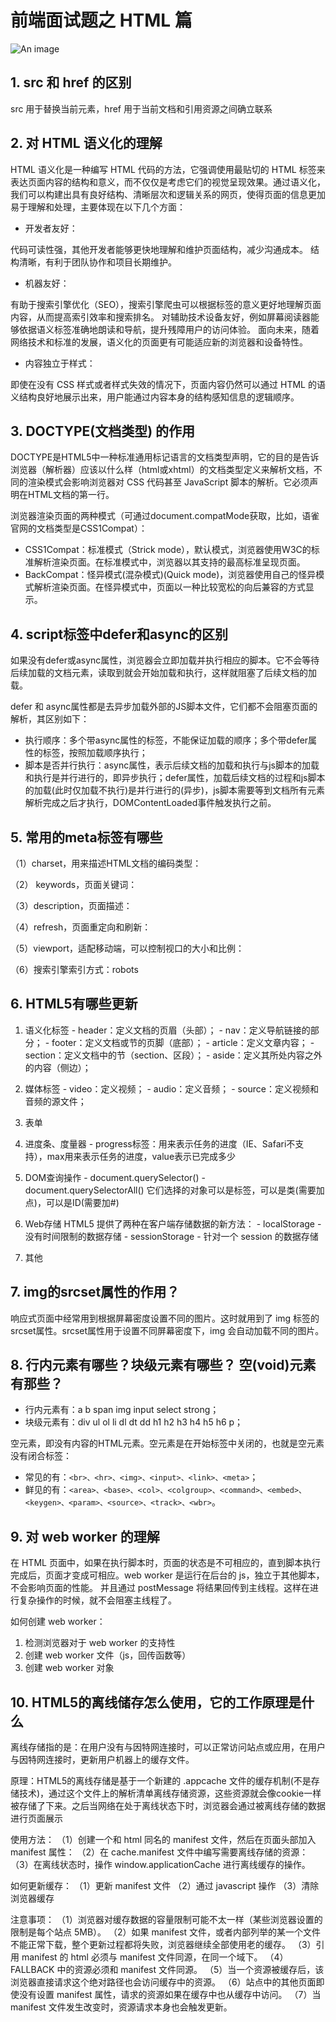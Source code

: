 # 前端面试题之 HTML 篇

![An image](/decorate/practice/html.png)

## 1. src 和 href 的区别

src 用于替换当前元素，href 用于当前文档和引用资源之间确立联系

## 2. 对 HTML 语义化的理解

HTML 语义化是一种编写 HTML 代码的方法，它强调使用最贴切的 HTML 标签来表达页面内容的结构和意义，而不仅仅是考虑它们的视觉呈现效果。通过语义化，我们可以构建出具有良好结构、清晰层次和逻辑关系的网页，使得页面的信息更加易于理解和处理，主要体现在以下几个方面：

- 开发者友好：

代码可读性强，其他开发者能够更快地理解和维护页面结构，减少沟通成本。
结构清晰，有利于团队协作和项目长期维护。

- 机器友好：

有助于搜索引擎优化（SEO），搜索引擎爬虫可以根据标签的意义更好地理解页面内容，从而提高索引效率和搜索排名。
对辅助技术设备友好，例如屏幕阅读器能够依据语义标签准确地朗读和导航，提升残障用户的访问体验。
面向未来，随着网络技术和标准的发展，语义化的页面更有可能适应新的浏览器和设备特性。

- 内容独立于样式：

即使在没有 CSS 样式或者样式失效的情况下，页面内容仍然可以通过 HTML 的语义结构良好地展示出来，用户能通过内容本身的结构感知信息的逻辑顺序。

## 3. DOCTYPE(⽂档类型) 的作⽤

DOCTYPE是HTML5中一种标准通用标记语言的文档类型声明，它的目的是告诉浏览器（解析器）应该以什么样（html或xhtml）的文档类型定义来解析文档，不同的渲染模式会影响浏览器对 CSS 代码甚⾄ JavaScript 脚本的解析。它必须声明在HTML⽂档的第⼀⾏。

浏览器渲染页面的两种模式（可通过document.compatMode获取，比如，语雀官网的文档类型是CSS1Compat）：
- CSS1Compat：标准模式（Strick mode），默认模式，浏览器使用W3C的标准解析渲染页面。在标准模式中，浏览器以其支持的最高标准呈现页面。
- BackCompat：怪异模式(混杂模式)(Quick mode)，浏览器使用自己的怪异模式解析渲染页面。在怪异模式中，页面以一种比较宽松的向后兼容的方式显示。

## 4. script标签中defer和async的区别

如果没有defer或async属性，浏览器会立即加载并执行相应的脚本。它不会等待后续加载的文档元素，读取到就会开始加载和执行，这样就阻塞了后续文档的加载。

defer 和 async属性都是去异步加载外部的JS脚本文件，它们都不会阻塞页面的解析，其区别如下：
- 执行顺序：多个带async属性的标签，不能保证加载的顺序；多个带defer属性的标签，按照加载顺序执行；
- 脚本是否并行执行：async属性，表示后续文档的加载和执行与js脚本的加载和执行是并行进行的，即异步执行；defer属性，加载后续文档的过程和js脚本的加载(此时仅加载不执行)是并行进行的(异步)，js脚本需要等到文档所有元素解析完成之后才执行，DOMContentLoaded事件触发执行之前。

## 5. 常⽤的meta标签有哪些

（1）charset，用来描述HTML文档的编码类型：

（2） keywords，页面关键词：

（3）description，页面描述：

（4）refresh，页面重定向和刷新：

（5）viewport，适配移动端，可以控制视口的大小和比例：

（6）搜索引擎索引方式：robots

## 6. HTML5有哪些更新

  1. 语义化标签
    - header：定义文档的页眉（头部）；
    - nav：定义导航链接的部分；
    - footer：定义文档或节的页脚（底部）；
    - article：定义文章内容；
    - section：定义文档中的节（section、区段）；
    - aside：定义其所处内容之外的内容（侧边）；

  2. 媒体标签
    - video：定义视频；
    - audio：定义音频；
    - source：定义视频和音频的源文件；
  3. 表单
  4. 进度条、度量器
    - progress标签：用来表示任务的进度（IE、Safari不支持），max用来表示任务的进度，value表示已完成多少
  5. DOM查询操作
    - document.querySelector()
    - document.querySelectorAll()
    它们选择的对象可以是标签，可以是类(需要加点)，可以是ID(需要加#)
  6. Web存储
    HTML5 提供了两种在客户端存储数据的新方法：
    - localStorage - 没有时间限制的数据存储
    - sessionStorage - 针对一个 session 的数据存储
  7. 其他

## 7. img的srcset属性的作⽤？

响应式页面中经常用到根据屏幕密度设置不同的图片。这时就用到了 img 标签的srcset属性。srcset属性用于设置不同屏幕密度下，img 会自动加载不同的图片。

## 8. 行内元素有哪些？块级元素有哪些？ 空(void)元素有那些？

- 行内元素有：a b span img input select strong；
- 块级元素有：div ul ol li dl dt dd h1 h2 h3 h4 h5 h6 p；

空元素，即没有内容的HTML元素。空元素是在开始标签中关闭的，也就是空元素没有闭合标签：
- 常见的有：```<br>、<hr>、<img>、<input>、<link>、<meta>```；
- 鲜见的有：```<area>、<base>、<col>、<colgroup>、<command>、<embed>、<keygen>、<param>、<source>、<track>、<wbr>```。

## 9. 对 web worker 的理解
在 HTML 页面中，如果在执行脚本时，页面的状态是不可相应的，直到脚本执行完成后，页面才变成可相应。web worker 是运行在后台的 js，独立于其他脚本，不会影响页面的性能。 并且通过 postMessage 将结果回传到主线程。这样在进行复杂操作的时候，就不会阻塞主线程了。 

如何创建 web worker： 
1. 检测浏览器对于 web worker 的支持性 
2. 创建 web worker 文件（js，回传函数等） 
3. 创建 web worker 对象

## 10. HTML5的离线储存怎么使用，它的工作原理是什么
离线存储指的是：在用户没有与因特网连接时，可以正常访问站点或应用，在用户与因特网连接时，更新用户机器上的缓存文件。

原理：HTML5的离线存储是基于一个新建的 .appcache 文件的缓存机制(不是存储技术)，通过这个文件上的解析清单离线存储资源，这些资源就会像cookie一样被存储了下来。之后当网络在处于离线状态下时，浏览器会通过被离线存储的数据进行页面展示

使用方法：
（1）创建一个和 html 同名的 manifest 文件，然后在页面头部加入 manifest 属性：
（2）在 cache.manifest 文件中编写需要离线存储的资源：
（3）在离线状态时，操作 window.applicationCache 进行离线缓存的操作。

如何更新缓存：
 （1）更新 manifest 文件
 （2）通过 javascript 操作
 （3）清除浏览器缓存

注意事项：
 （1）浏览器对缓存数据的容量限制可能不太一样（某些浏览器设置的限制是每个站点 5MB）。
 （2）如果 manifest 文件，或者内部列举的某一个文件不能正常下载，整个更新过程都将失败，浏览器继续全部使用老的缓存。
 （3）引用 manifest 的 html 必须与 manifest 文件同源，在同一个域下。
 （4）FALLBACK 中的资源必须和 manifest 文件同源。
 （5）当一个资源被缓存后，该浏览器直接请求这个绝对路径也会访问缓存中的资源。
 （6）站点中的其他页面即使没有设置 manifest 属性，请求的资源如果在缓存中也从缓存中访问。
 （7）当 manifest 文件发生改变时，资源请求本身也会触发更新。